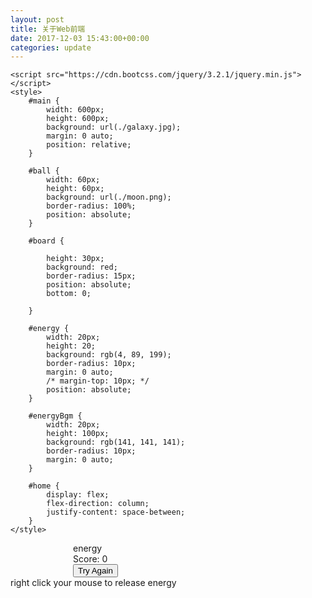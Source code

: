 ```yaml
---
layout: post
title: 关于Web前端
date: 2017-12-03 15:43:00+00:00
categories: update
---
```




    <script src="https://cdn.bootcss.com/jquery/3.2.1/jquery.min.js"></script>
    <style>
        #main {
            width: 600px;
            height: 600px;
            background: url(./galaxy.jpg);
            margin: 0 auto;
            position: relative;
        }

        #ball {
            width: 60px;
            height: 60px;
            background: url(./moon.png);
            border-radius: 100%;
            position: absolute;
        }

        #board {

            height: 30px;
            background: red;
            border-radius: 15px;
            position: absolute;
            bottom: 0;

        }

        #energy {
            width: 20px;
            height: 20;
            background: rgb(4, 89, 199);
            border-radius: 10px;
            margin: 0 auto;
            /* margin-top: 10px; */
            position: absolute;
        }

        #energyBgm {
            width: 20px;
            height: 100px;
            background: rgb(141, 141, 141);
            border-radius: 10px;
            margin: 0 auto;
        }

        #home {
            display: flex;
            flex-direction: column;
            justify-content: space-between;
        }
    </style>

<body id="home">
    <div style="margin: 0 auto;display: flex;
    flex-direction: row;">
        <div id="main">
            <div id="ball" style="left:270px;top:0;"></div>
            <div id="board" style=" width: 90px; left: 270px;"></div>
        </div>
        <div style="display: flex;
        flex-direction: column;
        justify-content: flex-end;margin-left: 10px">
            <div style="display: flex;
            flex-direction: column;
            justify-content: flex-end;
            align-items: center;">
                <div id="energy"></div>
                <div id="energyBgm"></div>
            </div>
            <div>energy</div>
            <div id="score">Score: 0</div>
            <div id="tryAgain">
                <button onclick="ball.init()">Try Again</button>
            </div>
        </div>
    </div>
    <div style="margin:0 auto">right click your mouse to release energy</div>
</body>



<script>
    var main = document.getElementById('main');
    var ball = document.getElementById('ball');
    var board = document.getElementById('board');
    var energy = document.getElementById('energy');

    var clickedTime = 1;
    var speedVariable = 1;
    var score = 0;

    document.addEventListener("click", function () {
        if (clickedTime == 5) {
            board.style.width = 180 + "px";
            clickedTime = 0;
            energy.style.height = clickedTime * 20 + "px";
            setTimeout(function () {
                board.style.width = 90 + "px";
            }, 2000);
        }
    });

    //set speed function
    var speed = {
        speedX: 5 * Math.random() + speedVariable,
        speedY: 5 * Math.random() + speedVariable
    }

    //set ball's movement
    ball.run = function () {
        var left = parseInt(this.style.left) + speed.speedX;
        var top = parseInt(this.style.top) + speed.speedY;
        this.style.left = left + 'px';
        this.style.top = top + 'px';
        this.check(left, top);
    }

    //add the ball's energy
    var addEnergy = function () {
        energy.style.height = clickedTime * 20 + "px";
        clickedTime = clickedTime <= 4 ? clickedTime + 1 : clickedTime;
    };

    //check if the ball touched other objects
    ball.check = function (left, top) {
        var board_left = parseInt(board.style.left);
        var board_top = parseInt(board.style.top);
        var board_length = parseInt(board.style.width);

        //sides detect
        if (left <= 0 || left >= 540) {
            this.turnX();
        }

        //top detect
        if (top <= 0) {
            this.turnY();
        }

        //bottom detect
        if (top >= 540) {
            clearInterval();
            speed.speedX = 0;
            speed.speedY = 0;
        }
        //board click detect
        if (speed.speedX !== 0 || speed.speedY !== 0) {
            if (left + 30 >= board_left && left + 30 <= board_left + board_length && top + 30 >= board_top) {
                this.turnY();
                addEnergy();
                score += 1;
                document.getElementById("score").innerHTML = "Score: " + score;
            }
        }
    }
    //control ball's direction and speed
    ball.turnX = function () {
        speed.speedX = speed.speedX > 0 ? -(5 * Math.random() + speedVariable * 3) : 5 * Math.random() + speedVariable * 4;
    }
    ball.turnY = function () {
        speedVariable += 0.1;
        speed.speedY = speed.speedY > 0 ? -(5 * Math.random() + 4 * speedVariable) : 5 * Math.random() + 3 * speedVariable;
    }
    //set time interval
    var clock = setInterval(function () {
        ball.run();
    }, 20);

    //move board
    main.onmousemove = function (e) {
        if (e.srcElement !== main) {
            return;
        }
        board.style.left = e.offsetX - 30 + 'px';
        board.style.top = e.offsetY - 20 + 'px';

    }
    //restart function
    ball.init = function () {
        score = 0;
        speedVariable = 1;
        ball.style.left = 270;
        ball.style.top = 0;
        document.getElementById("score").innerHTML = "Score: " + score;
    }
</script>
